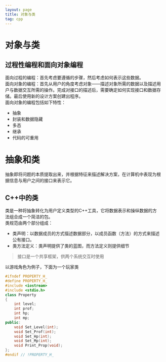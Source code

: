 ```yaml
---
layout: page
title: 对象与类
tag: cpp
---
```

# 对象与类
## 过程性编程和面向对象编程
面向过程的编程：首先考虑要遵循的步骤，然后考虑如何表示这些数据。  
面向对象的编程：首先从用户的角度考虑对象——描述对象所需的数据以及描述用户与数据交互所需的操作。完成对接口的描述后，需要确定如何实现接口和数据存储。最后使用新的设计方案创建出程序。  
面向对象的编程包括如下特性：  
- 抽象
- 封装和数据隐藏
- 多态
- 继承
- 代码的可重用
# 抽象和类
抽象即将问题的本质提取出来，并根据特征来描述解决方案，在计算机中表现为根据信息与用户之间的接口来表示它。  
## C++中的类
类是一种将抽象转化为用户定义类型的C++工具，它将数据表示和操纵数据的方法组合成一个简洁的包。  
类规范由两个部分组成：
- 类声明：以数据成员的方式描述数据部分，以成员函数（方法）的方式来描述公有接口。
- 类方法定义：类声明提供了类的蓝图，而方法定义则提供细节
> 接口是一个共享框架，供两个系统交互时使用  

以游戏角色为例子，下面为一个玩家类
```cpp
#ifndef PROPERTY_H_
#define PROPERTY_H_
#include <iostream>
#include <stdio.h>
class Property
{
	int level;
	int prof;
	int hp;
	int mp;
public:
	void Set_Level(int);
	void Set_Prof(int);
	void Set_Hp(int);
	void Set_Mp(int);
	void Print_Prop(void);
};
#endif // !PROPERTY_H_

```
